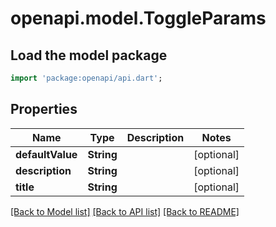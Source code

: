 # openapi.model.ToggleParams

## Load the model package
```dart
import 'package:openapi/api.dart';
```

## Properties
Name | Type | Description | Notes
------------ | ------------- | ------------- | -------------
**defaultValue** | **String** |  | [optional] 
**description** | **String** |  | [optional] 
**title** | **String** |  | [optional] 

[[Back to Model list]](../README.md#documentation-for-models) [[Back to API list]](../README.md#documentation-for-api-endpoints) [[Back to README]](../README.md)



